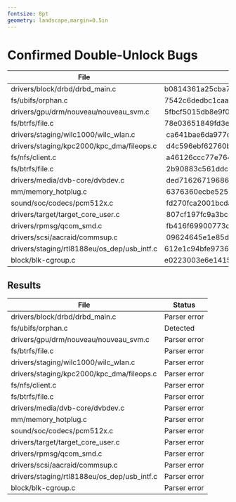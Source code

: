 ```yaml
---
fontsize: 8pt
geometry: landscape,margin=0.5in
---
```


# Confirmed Double-Unlock Bugs

|  File                                             | Present in                               | Fixed in                                 |
|---------------------------------------------------|------------------------------------------|------------------------------------------|
| drivers/block/drbd/drbd_main.c                    | b0814361a25cba73a224548843ed92d8ea78715a | 8e9c523016cf9983b295e4bc659183d1fa6ef8e0 |
| fs/ubifs/orphan.c                                 | 7542c6dedbc1caa284ca4cbd6b64f99023ff1b97 | 4dd75b335bc1f10fb1a01b5cd58870d47c13c4e7 | 
| drivers/gpu/drm/nouveau/nouveau_svm.c             | 5fbcf5015db8e9f04a9da6d40322622fa229da54 | de4ee728465f7c0c29241550e083139b2ce9159c |
| fs/btrfs/file.c                                   | 78e03651849fd3e8aa9ab3288bc1d3726c4c6129 | f49aa1de98363b6c5fba4637678d6b0ba3d18065 |
| drivers/staging/wilc1000/wilc_wlan.c              | ca641bae6da977d638458e78cd1487b6160a2718 | fea69916360468e364a4988db25a5afa835f3406 |
| drivers/staging/kpc2000/kpc_dma/fileops.c         | d4c596ebf62760b89ec3d0a2cbc94e2632395eec | c85aa326f5c5cc73bad4381498fd2bda1bb41c27 |
| fs/nfs/client.c                                   | a46126ccc77e764429d63bf958d117f607f4b6c6 | c260121a97a3e4df6536edbc2f26e166eff370ce |
| fs/btrfs/file.c                                   | 2b90883c561ddcc641741c2e4df1f702a4f2acb8 | 8fca955057b9c58467d1b231e43f19c4cf26ae8c |
| drivers/media/dvb-core/dvbdev.c                   | ded716267196862809e5926072adc962a611a1e3 | 122d0e8dd050cc5dc3fb9e9b5f2dee3c5276ce35 |
| mm/memory_hotplug.c                               | 6376360ecbe525a9c17b3d081dfd88ba3e4ed65b | e3df4c6e4836ce93cd5cf92d9cbdeaf4439a0241 |
| sound/soc/codecs/pcm512x.c                        | fd270fca2001bcdac0658eb673c20920baeed86c | 28b698b7342c7d5300cfe217cd77ff7d2a55e03d |
| drivers/target/target_core_user.c                 | 807cf197fc9a3bc156523cb68786a9cb0ec396b4 | f0e89aae609bebd430ce7a96d2f642917d89ca57 |
| drivers/rpmsg/qcom_smd.c                          | fb416f69900773d5a6030c909114099f92d07ab9 | c3388a075c8ac568f892c40bec919ba8ac4077f0 |
| drivers/scsi/aacraid/commsup.c                    | 09624645e1e85df8d68b04de6e0607d696268333 | d844752e1801099f92c178845f56412861a2b4af |
| drivers/staging/rtl8188eu/os_dep/usb_intf.c       | 612e1c94bfe9736cef0a9b86db792fd863be7733 | 23bf40424a0f641ca7ff4225add4aa592086bdd5 |
| block/blk-cgroup.c                                | e0223003e6e141533446d01a92784592a97a8552 | bbb427e342495df1cda10051d0566388697499c0 |

## Results

|  File                                             | Status       | 
|---------------------------------------------------|--------------|
| drivers/block/drbd/drbd_main.c                    | Parser error | 
| fs/ubifs/orphan.c                                 | Detected     | 
| drivers/gpu/drm/nouveau/nouveau_svm.c             | Parser error | 
| fs/btrfs/file.c                                   | Parser error | 
| drivers/staging/wilc1000/wilc_wlan.c              | Parser error | 
| drivers/staging/kpc2000/kpc_dma/fileops.c         | Parser error | 
| fs/nfs/client.c                                   | Parser error | 
| fs/btrfs/file.c                                   | Parser error | 
| drivers/media/dvb-core/dvbdev.c                   | Parser error | 
| mm/memory_hotplug.c                               | Parser error | 
| sound/soc/codecs/pcm512x.c                        | Parser error | 
| drivers/target/target_core_user.c                 | Parser error | 
| drivers/rpmsg/qcom_smd.c                          | Parser error | 
| drivers/scsi/aacraid/commsup.c                    | Parser error | 
| drivers/staging/rtl8188eu/os_dep/usb_intf.c       | Parser error | 
| block/blk-cgroup.c                                | Parser error | 